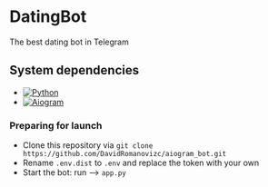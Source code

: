 # DatingBot
The best dating bot in Telegram

## System dependencies
- [![Python](https://img.shields.io/badge/Python-3.9%2B-yellow)](https://www.python.org/downloads/)
- [![Aiogram](https://img.shields.io/badge/aiogram-2.14-blue)](https://pypi.org/project/aiogram/)



### Preparing for launch
- Clone this repository via `git clone https://github.com/DavidRomanovizc/aiogram_bot.git`
- Rename `.env.dist` to `.env` and replace the token with your own
- Start the bot: run --> `app.py`
